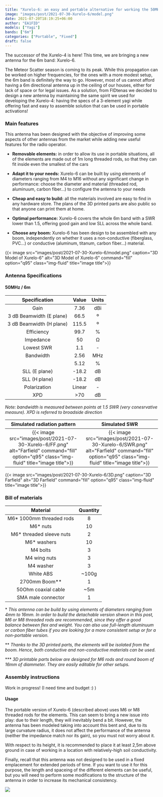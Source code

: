 ```yaml
---
title: "Xurelo-6: an easy and portable alternative for working the 50MHz / 6m band"
image: "images/post/2021-07-30-Xurelo-6/model.png"
date: 2021-07-20T18:19:25+06:00
author: "EA1FID"
models: ["Yagi"]
bands: ["6m"]
categories: ["Portable", "Fixed"]
draft: false
---
```


The successor of the Xurelo-4 is here! This time, we are bringing a new antenna for the 6m band: Xurelo-6.

The Meteor Scatter season is coming to its peak. While this propagation can be worked on higher frequencies, for the ones with a more modest setup, the 6m band is definitely the way to go. However, most of us cannot afford having a 6m directional antenna up in the ceiling of our houses, either for lack of space or for legal issues. As a solution, from FIDtenas we decided to design a new antenna by maintaining the same spirit we used for developing the Xurelo-4: having the specs of a 3-element yagi while offering fast and easy to assemble solution that can be used in portable activations! 




### Main features

This antenna has been designed with the objective of improving some aspects of other antennas from the market while adding new useful features for the radio operator.

- **Removable elements:** in order to allow its use in portable situations, all of the elements are made out of 1m long threaded rods, so that they can fit inside even the smallest of the cars

- **Adapt it to your needs:** Xurelo-6 can be built by using elements of diameters ranging from M4 to M16 without any significant change in performance: choose the diameter and material (threaded rod, aluminuum, carbon fiber...) to configure the antenna to your needs

- **Cheap and easy to build:** all the materials involved are easy to find in any hardware store. The plans of the 3D printed parts are also public so that anyone can print them at home.

- **Optimal performance:** Xurelo-6 covers the whole 6m band with a SWR lower than 1.5, offering good gain and low SLL across the whole band.

- **Choose any boom:** Xurelo-6 has been design to be assembled with any boom, independently on whether it uses a non-conductive (fiberglass, PVC...) or conductive (aluminum, titanum, carbon fiber...) material.

{{< image src="images/post/2021-07-30-Xurelo-6/model.png" caption="3D Model of Xurelo-6" alt="3D Model of Xurelo-6" command="fill" option="q95" class="img-fluid" title="image title">}}


### Antenna Specifications

#### 50MHz / 6m

|           **Specification**           |  **Value** | **Units** |
|:------------------------:|:------:|:-----:|
|           Gain           |    7.36    |  dBi  |
| 3 dB Beamwidth (E plane) |    66.5    |   º   |
| 3 dB Beamwidth (H plane) |    115.5   |   º   |
|        Efficiency        |    99.7    |   %   |
|         Impedance        |    50      |   Ω   |
|        Lowest SWR        |    1.1     |   -   |
|         Bandwidth        |    2.56    |  MHz  |
|                          |    5.12    |   %   |
|       SLL (E plane)      |    -18.2   |   dB  |
|       SLL (H plane)      |    -18.2   |   dB  |
|       Polarization       |    Linear  |   -   |
|            XPD           |    >70     |   dB  |

*Note: bandwidth is measured between points at 1.5 SWR (very conesrvative measure). XPD is referred to broadside direction*

Simulated radiation pattern | Simulated SWR
:-------------------------:|:-------------------------:
{{< image src="images/post/2021-07-30-Xurelo-6/FF.png" alt="Farfield" command="fill" option="q95" class="img-fluid" title="image title">}}  |  {{< image src="images/post/2021-07-30-Xurelo-6/SWR.png" alt="Farfield" command="fill" option="q95" class="img-fluid" title="image title">}}

{{< image src="images/post/2021-07-30-Xurelo-6/3D.png" caption="3D Farfield" alt="3D Farfield" command="fill" option="q95" class="img-fluid" title="image title">}}


### Bill of materials

|                 **Material**                  |**Quantity**|
|:---------------------------------------------:|:--------:|
|            M6* 1000mm threaded rods           |     8    |
|                   M6* nuts                    |    10    |
|            M6* threaded sleeve nuts           |     2    |
|                 M6* washers                   |    10    |
|                   M4 bolts                    |     3    |
|                   M4 wing nuts                |     3    |
|                   M4 washer                   |     3    |
|                  White ABS                    |   ~100g  |
|                2700mm Boom**                  |     1    |
|             50Ohm coaxial cable               |    ~5m   |
|              SMA male connector               |     1    |


\* *This antenna can be build by using elements of diameters ranging from 4mm to 16mm. In order to build the detachable version shwon in this post, M6 or M8 threaded rods are recommended, since they offer a good balance between flex and weight. You can also use full-length aluminuum or carbon fiber tubes if you are looking for a more consistent setup or for a non-portable version.* 

\*\* *Thanks to the 3D printed parts, the elements will be isolated from the boom. Hence, both conductive and non-conductive materials can be used.*

\*\*\* *3D printable parts below are designed for M6 rods and round boom of 16mm of diammeter. They are easily editable for other setups.*

### Assembly instructions

Work in progress! (I need time and budget :) )
<!--

The following points refer to the portable version of the antenna, made out of M6 threaded rods. Recall that it is also possible to choose other materials for using this antenna in a non-portable way.

>All of the measurements, plans, .stl files and more can be found in our [GitHub repository](https://github.com/pepassaco/FIDtennas)


1. Print three of the element supports using high enought infill (20% to 30%, depending on the material and weight of the elements). Once printed, fix two of them to the threaded rod by screwing two M6 nuts and washers, one for each side.

2. Cut the remaining threaded rods in the lengths described at our repository. Assemble the director and reflector by using two threaded sleeve on each, one for each of the sides of the central rod as shown in the following picture:

*Note: if you own a nanoVNA, you may be interested in cutting the dipoles a bit longer so that you can then tune the antenna according to you needs.*

3. Assemble the dipole similarly to the rest of the elements, but introducing the element though only one of the holes of the support. Fix it with two nuts, one on each side of the ABS support. Use the 1000mm long rod for the inner side of the dipole and connect the remaining threaded rod by using a threaded sleeve.





4. Peel around 3-4cm of coaxial cable wire (inner and outer conductors). Untighten a bit the outer nut of one of the legs of the dipole. Coil the wire around the threaded rod so that it makes a full lap around it. Cut any remaining piece of wire and screw the nut again, the more tight the better. Repeat the process with the other dipole leg. The result should look like the following picture:





5. Draw some marks on the boom corresponding to the emplacement of the different elements, starting with the last 70cm director at the begining of the mast. Drill M4 holes corresponding to their corerct emplacement across the boom. Assemble the three elements by using the M4 bolts, the washers and the wing nuts.





6. Solder the SMA connector.

7. Enjoy!


-->


#### Usage

The portable version of Xurelo-6 (described above) uses M6 or M8 threaded rods for the elements. This can seem to bring a new issue into play: due to their length, they will inevitably bend a bit. However, the antenna has been modeled taking into account this bent and, due to its large curvature radius, it does not affect the performance of the antenna (neither the impedance match nor its gain), so you must not worry about it. 

With respect to its height, it is recommended to place it at least 2,5m above ground in case of working in a location with relatively-high soil conductivity. 

Finally, recall that this antenna was not designed to be used in a fixed emplacement for extended periods of time. If you want to use it for this purpose, the length and spaceing of the different elements can be useful, but you will need to perform some modifications to the structure of the antenna in order to increase its mechanical consistency.

![](../../images/post/2021-07-30-Xurelo-6/con.jpeg)
